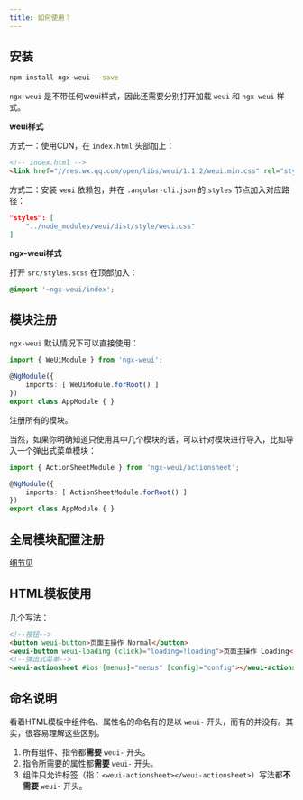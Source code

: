 ```yaml
---
title: 如何使用？
---
```


## 安装

```bash
npm install ngx-weui --save
```

`ngx-weui` 是不带任何weui样式，因此还需要分别打开加载 `weui` 和 `ngx-weui` 样式。

**weui样式**

方式一：使用CDN，在 `index.html` 头部加上：

```html
<!-- index.html -->
<link href="//res.wx.qq.com/open/libs/weui/1.1.2/weui.min.css" rel="stylesheet">
```

方式二：安装 `weui` 依赖包，并在 `.angular-cli.json` 的 `styles` 节点加入对应路径：

```json
"styles": [
    "../node_modules/weui/dist/style/weui.css"
]
```

**ngx-weui样式**

打开 `src/styles.scss` 在顶部加入：

```css
@import '~ngx-weui/index';
```

## 模块注册

`ngx-weui` 默认情况下可以直接使用：

```typescript
import { WeUiModule } from 'ngx-weui';

@NgModule({
    imports: [ WeUiModule.forRoot() ]
})
export class AppModule { }
```

注册所有的模块。

当然，如果你明确知道只使用其中几个模块的话，可以针对模块进行导入，比如导入一个弹出式菜单模块：

```typescript
import { ActionSheetModule } from 'ngx-weui/actionsheet';

@NgModule({
    imports: [ ActionSheetModule.forRoot() ]
})
export class AppModule { }
```

## 全局模块配置注册

[细节见](/docs/config)

## HTML模板使用

几个写法：

```html
<!--按钮-->
<button weui-button>页面主操作 Normal</button>
<weui-button weui-loading (click)="loading=!loading">页面主操作 Loading</weui-button>
<!--弹出式菜单-->
<weui-actionsheet #ios [menus]="menus" [config]="config"></weui-actionsheet>
```

## 命名说明

看着HTML模板中组件名、属性名的命名有的是以 `weui-` 开头，而有的并没有。其实，很容易理解这些区别。

1. 所有组件、指令都**需要** `weui-` 开头。
2. 指令所需要的属性都**需要** `weui-` 开头。
3. 组件只允许标签（指：`<weui-actionsheet></weui-actionsheet>`）写法都**不需要** `weui-` 开头。
